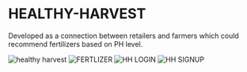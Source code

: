 # HEALTHY-HARVEST
Developed as a connection between retailers and farmers which could recommend fertilizers based on PH level.


![healthy harvest](https://user-images.githubusercontent.com/90080384/193610384-f4f2c0bb-9ea8-443a-a40d-45c1e02b4665.png)
![FERTLIZER](https://user-images.githubusercontent.com/90080384/193612680-1d9d4182-fbda-4e58-9037-cf5b677cd9cf.png)
![HH LOGIN](https://user-images.githubusercontent.com/90080384/193612689-8977c331-3995-4099-b030-1048a61abd53.png)
![HH SIGNUP](https://user-images.githubusercontent.com/90080384/193612881-ce1a30bf-26eb-4c79-8ff9-59e659bc5171.png)

